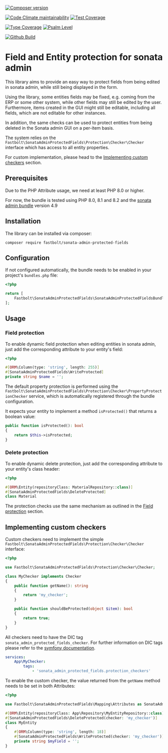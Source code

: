 [![Composer version](https://img.shields.io/packagist/v/fastbolt/sonata-admin-protected-fields)](https://packagist.org/packages/fastbolt/sonata-admin-protected-fields)

[![Code Climate maintainability](https://img.shields.io/codeclimate/maintainability/fastbolt/sonata-admin-protected-fields)](https://codeclimate.com/github/fastbolt/sonata-admin-protected-fields)
[![Test Coverage](https://img.shields.io/codecov/c/github/fastbolt/sonata-admin-protected-fields)](https://app.codecov.io/gh/fastbolt/sonata-admin-protected-fields/)

[![Type Coverage](https://shepherd.dev/github/fastbolt/sonata-admin-protected-fields/coverage.svg)](https://shepherd.dev/github/fastbolt/sonata-admin-protected-fields)
[![Psalm Level](https://shepherd.dev/github/fastbolt/sonata-admin-protected-fields/level.svg)](https://shepherd.dev/github/fastbolt/sonata-admin-protected-fields)

[![Github Build](https://img.shields.io/github/workflow/status/fastbolt/sonata-admin-protected-fields/CI/main)](https://github.com/fastbolt/sonata-admin-protected-fields/actions)

# Field and Entity protection for sonata admin

This library aims to provide an easy way to protect fields from being edited in sonata admin, while still being displayed in the form.

Using the library, some entities fields may be fixed, e.g. coming from the ERP or some other system, while other fields may still be edited by the user. Furthermore, items created in the GUI might still be editable, including all fields, which are not editable for other instances.

In addition, the same checks can be used to protect entities from being deleted in the Sonata admin GUI on a per-item basis. 

The system relies on the `Fastbolt\SonataAdminProtectedFields\Protection\Checker\Checker` interface which has access to all entity properties.

For custom implementation, please head to the [Implementing custom checkers](#implementing-custom-checkers) section.

## Prerequisites

Due to the PHP Attribute usage, we need at least PHP 8.0 or higher.

For now, the bundle is tested using PHP 8.0, 8.1 and 8.2 and the [sonata admin bundle](https://github.com/sonata-project/SonataAdminBundle) version 4.9

## Installation

The library can be installed via composer:

```
composer require fastbolt/sonata-admin-protected-fields
```

## Configuration

If not configured automatically, the bundle needs to be enabled in your project's `bundles.php` file:

```php
<?php

return [
    Fastbolt\SonataAdminProtectedFields\SonataAdminProtectedFieldsBundle::class => ['all' => true],
];
```

## Usage

### Field protection

To enable dynamic field protection when editing entities in sonata admin, just add the corresponding attribute to your entity's field:

```php
<?php

#[ORM\Column(type: 'string', length: 255)]
#[SonataAdminProtectedFields\WriteProtected]
private string $name = '';
```

The default property protection is performed using the `Fastbolt\SonataAdminProtectedFields\Protection\Checker\PropertyProtectionChecker` service, which is automatically registered through the bundle configuration.

It expects your entity to implement a method `isProtected()` that returns a boolean value:

```php
public function isProtected(): bool
{
    return $this->isProtected;
}
```

### Delete protection

To enable dynamic delete protection, just add the corresponding attribute to your entity's class header:

```php
<?php

#[ORM\Entity(repositoryClass: MaterialRepository::class)]
#[SonataAdminProtectedFields\DeleteProtected]
class Material
```

The protection checks use the same mechanism as outlined in the [Field protection](#field-protection) section.

## Implementing custom checkers

Custom checkers need to implement the simple `Fastbolt\SonataAdminProtectedFields\Protection\Checker\Checker` interface:

```php
<?php

use Fastbolt\SonataAdminProtectedFields\Protection\Checker\Checker;

class MyChecker implements Checker
{
    public function getName(): string
    {
        return 'my_checker';
    }

    public function shouldBeProtected(object $item): bool 
    {
        return true;    
    }
}
```

All checkers need to have the DIC tag `sonata_admin_protected_fields_checker`. For further information on DIC tags 
please refer to the [symfony documentation](https://symfony.com/doc/current/service_container/tags.html). 

```yaml
services:
    App\MyChecker:
        tags:
            - 'sonata_admin_protected_fields.protection_checkers'
```

To enable the custom checker, the value returned from the `getName` method needs to be set in both Attributes:

```php
<?php

use Fastbolt\SonataAdminProtectedFields\Mapping\Attributes as SonataAdminProtectedFields;

#[ORM\Entity(repositoryClass: App\Repository\MyEntityRepository::class)]
#[SonataAdminProtectedFields\DeleteProtected(checker: 'my_checker')]
class MyEntity
{
    #[ORM\Column(type: 'string', length: 18)]
    #[SonataAdminProtectedFields\WriteProtected(checker: 'my_checker')]
    private string $myField = '';
}
```
